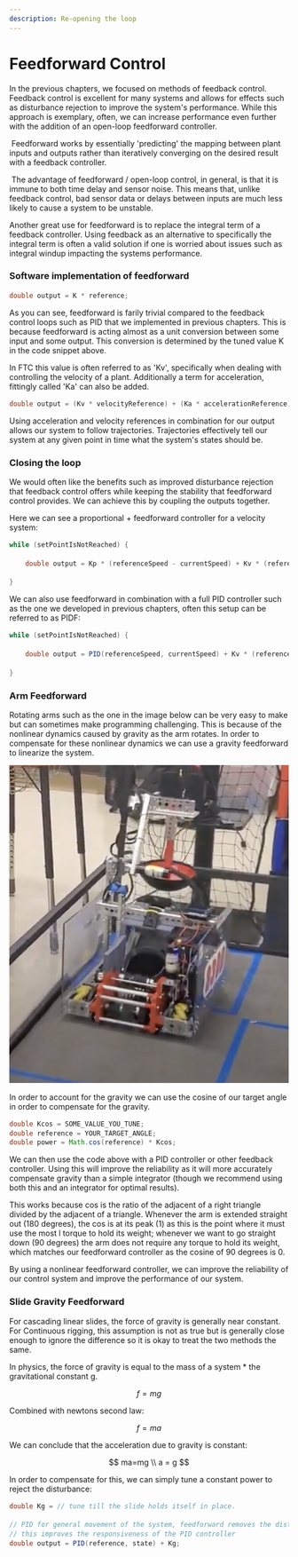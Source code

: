 ```yaml
---
description: Re-opening the loop
---
```


# Feedforward Control

In the previous chapters, we focused on methods of feedback control. Feedback control is excellent for many systems and allows for effects such as disturbance rejection to improve the system's performance. While this approach is exemplary, often, we can increase performance even further with the addition of an open-loop feedforward controller.

‌ Feedforward works by essentially 'predicting' the mapping between plant inputs and outputs rather than iteratively converging on the desired result with a feedback controller.

‌ The advantage of feedforward / open-loop control, in general, is that it is immune to both time delay and sensor noise. This means that, unlike feedback control, bad sensor data or delays between inputs are much less likely to cause a system to be unstable.

Another great use for feedforward is to replace the integral term of a feedback controller.  Using feedback as an alternative to specifically the integral term is often a valid solution if one is worried about issues such as integral windup impacting the systems performance. &#x20;

### Software implementation of feedforward

```java
double output = K * reference;
```

As you can see, feedforward is farily trivial compared to the feedback control loops such as PID that we implemented in previous chapters.  This is because feedforward is acting almost as a unit conversion between some input and some output.  This conversion is determined by the tuned value K in the code snippet above.

In FTC this value is often referred to as 'Kv', specifically when dealing with controlling the velocity of a plant.  Additionally a term for acceleration, fittingly called 'Ka' can also be added.&#x20;

```java
double output = (Kv * velocityReference) + (Ka * accelerationReference);
```

&#x20;Using acceleration and velocity references in combination for our output allows our system to follow trajectories. Trajectories effectively tell our system at any given point in time what the system's states should be.

### Closing the loop

We would often like the benefits such as improved disturbance rejection that feedback control offers while keeping the stability that feedforward control provides. We can achieve this by coupling the outputs together.

Here we can see a proportional + feedforward controller for a velocity system:&#x20;

```java
while (setPointIsNotReached) {

    double output = Kp * (referenceSpeed - currentSpeed) + Kv * (referenceSpeed);

}
```

We can also use feedforward in combination with a full PID controller such as the one we developed in previous chapters, often this setup can be referred to as PIDF:

```java
while (setPointIsNotReached) {

    double output = PID(referenceSpeed, currentSpeed) + Kv * (referenceSpeed) + Ka * referenceAccel;

}
```

### Arm Feedforward

Rotating arms such as the one in the image below can be very easy to make but can sometimes make programming challenging.  This is because of the nonlinear dynamics caused by gravity as the arm rotates.  In order to compensate for these nonlinear dynamics we can use a gravity feedforward to linearize the system.

![FTC 8300 Ultimate Goal Robot with Rotating Arm](<.gitbook/assets/Screen Shot 2021-12-02 at 8.57.29 PM.png>)

In order to account for the gravity we can use the cosine of our target angle in order to compensate for the gravity.&#x20;

```java
double Kcos = SOME_VALUE_YOU_TUNE; 
double reference = YOUR_TARGET_ANGLE;
double power = Math.cos(reference) * Kcos; 
```

We can then use the code above with a PID controller or other feedback controller.  Using this will improve the reliability as it will more accurately compensate gravity than a simple integrator (though we recommend using both this and an integrator for optimal results).&#x20;

This works because cos is the ratio of the adjacent of a right triangle divided by the adjacent of a triangle.  Whenever the arm is extended straight out (180 degrees), the cos is at its peak (1) as this is the point where it must use the most l torque to hold its weight; whenever we want to go straight down (90 degrees) the arm does not require any torque to hold its weight, which matches our feedforward controller as the cosine of 90 degrees is 0. &#x20;

By using a nonlinear feedforward controller, we can improve the reliability of our control system and improve the performance of our system.&#x20;

### Slide Gravity Feedforward

For cascading linear slides, the force of gravity is generally near constant.  For Continuous rigging, this assumption is not as true but is generally close enough to ignore the difference so it is okay to treat the two methods the same.&#x20;

In physics, the force of gravity is equal to the mass of a system \* the gravitational constant g.

$$
f=mg
$$

Combined with newtons second law:&#x20;

$$
f=ma
$$

We can conclude that the acceleration due to gravity is constant:&#x20;

$$
ma=mg \\ a = g
$$

In order to compensate for this, we can simply tune a constant power to reject the disturbance:

```java
double Kg = // tune till the slide holds itself in place. 

// PID for general movement of the system, feedforward removes the disturbance
// this improves the responsiveness of the PID controller
double output = PID(reference, state) + Kg; 

```







